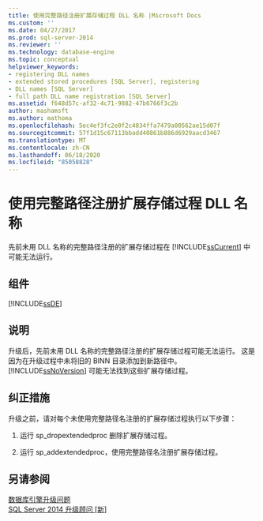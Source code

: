 ```yaml
---
title: 使用完整路径注册扩展存储过程 DLL 名称 |Microsoft Docs
ms.custom: ''
ms.date: 04/27/2017
ms.prod: sql-server-2014
ms.reviewer: ''
ms.technology: database-engine
ms.topic: conceptual
helpviewer_keywords:
- registering DLL names
- extended stored procedures [SQL Server], registering
- DLL names [SQL Server]
- full path DLL name registration [SQL Server]
ms.assetid: f648d57c-af32-4c71-9882-47b6766f3c2b
author: mashamsft
ms.author: mathoma
ms.openlocfilehash: 5ec4ef3fc2e0f2c4834ffa7479a00562ae15d07f
ms.sourcegitcommit: 57f1d15c67113bbadd40861b886d6929aacd3467
ms.translationtype: MT
ms.contentlocale: zh-CN
ms.lasthandoff: 06/18/2020
ms.locfileid: "85058828"
---
```

# <a name="use-the-full-path-to-register-extended-stored-procedure-dll-names"></a>使用完整路径注册扩展存储过程 DLL 名称
  先前未用 DLL 名称的完整路径注册的扩展存储过程在 [!INCLUDE[ssCurrent](../../includes/sscurrent-md.md)] 中可能无法运行。  
  
## <a name="component"></a>组件  
 [!INCLUDE[ssDE](../../includes/ssde-md.md)]  
  
## <a name="description"></a>说明  
 升级后，先前未用 DLL 名称的完整路径注册的扩展存储过程可能无法运行。 这是因为在升级过程中未将旧的 BINN 目录添加到新路径中。 [!INCLUDE[ssNoVersion](../../includes/ssnoversion-md.md)] 可能无法找到这些扩展存储过程。  
  
## <a name="corrective-action"></a>纠正措施  
 升级之前，请对每个未使用完整路径名注册的扩展存储过程执行以下步骤：  
  
1.  运行 sp_dropextendedproc 删除扩展存储过程。  
  
2.  运行 sp_addextendedproc，使用完整路径名注册扩展存储过程。  
  
## <a name="see-also"></a>另请参阅  
 [数据库引擎升级问题](../../../2014/sql-server/install/database-engine-upgrade-issues.md)   
 [SQL Server 2014 升级顾问 &#91;新&#93;](sql-server-2014-upgrade-advisor.md)  
  
  
